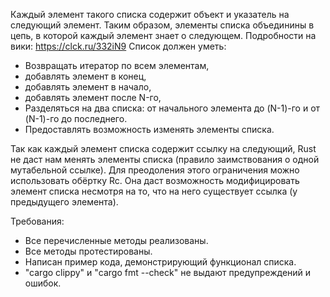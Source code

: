 Каждый элемент такого списка содержит объект и указатель на следующий элемент. Таким образом, элементы списка объединины в цепь, в которой каждый элемент знает о следующем.
Подробности на вики: https://clck.ru/332iN9
Список должен уметь:

- Возвращать итератор по всем элементам, 
- добавлять элемент в конец,
- добавлять элемент в начало,
- добавлять элемент после N-го,
- Разделяться на два списка: от начального элемента до (N-1)-го и от (N-1)-го до последнего.
- Предоставлять возможность изменять элементы списка.

Так как каждый элемент списка содержит ссылку на следующий, Rust не даст нам менять элементы списка (правило заимствования о одной мутабельной ссылке). Для преодоления этого ограничения можно использовать обёртку Rc<RefCell>. Она даст возможность модифицировать элемент списка несмотря на то, что на него существует ссылка (у предыдущего элемента).

Требования:
- Все перечисленные методы реализованы.
- Все методы протестированы.
- Написан пример кода, демонстрирующий функционал списка.
- "cargo clippy" и "cargo fmt --check" не выдают предупреждений и ошибок.